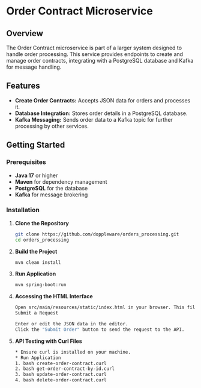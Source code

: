 # Order Contract Microservice

## Overview

The Order Contract microservice is part of a larger system designed to handle order processing. This service provides endpoints to create and manage order contracts, integrating with a PostgreSQL database and Kafka for message handling.

## Features

- **Create Order Contracts:** Accepts JSON data for orders and processes it.
- **Database Integration:** Stores order details in a PostgreSQL database.
- **Kafka Messaging:** Sends order data to a Kafka topic for further processing by other services.

## Getting Started

### Prerequisites

- **Java 17** or higher
- **Maven** for dependency management
- **PostgreSQL** for the database
- **Kafka** for message brokering

### Installation

1. **Clone the Repository**

   ```bash
   git clone https://github.com/doppleware/orders_processing.git
   cd orders_processing

2. **Build the Project**

    ```bash
    mvn clean install

3.  **Run Application**
    ```bash
    mvn spring-boot:run

4. **Accessing the HTML Interface**

    ```bash 
    Open src/main/resources/static/index.html in your browser. This file provides a simple UI to submit orders.
    Submit a Request
    
    Enter or edit the JSON data in the editor.
    Click the "Submit Order" button to send the request to the API.

3.  **API Testing with Curl Files**
    ```bash
    * Ensure curl is installed on your machine.
    * Run Application
    1. bash create-order-contract.curl
    2. bash get-order-contract-by-id.curl
    3. bash update-order-contract.curl
    4. bash delete-order-contract.curl